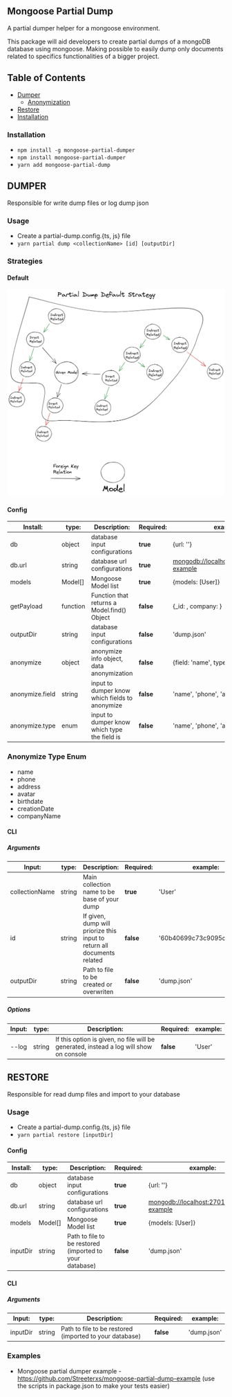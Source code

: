 ## Mongoose Partial Dump

A partial dumper helper for a mongoose environment.

This package will aid developers to create partial dumps of a mongoDB database using mongoose. Making possible to easily dump only documents related to specifics functionalities of a bigger project.

## Table of Contents

-  [Dumper](#dumper)
   -  [Anonymization](#anonymize-type-enum)
-  [Restore](#restorer)
-  [Installation](#installation)

### Installation

-  `npm install -g mongoose-partial-dumper`
-  `npm install mongoose-partial-dumper`
-  `yarn add mongoose-partial-dump`

## DUMPER

Responsible for write dump files or log dump json

### Usage

-  Create a partial-dump.config.{ts, js} file
-  `yarn partial dump <collectionName> [id] [outputDir]`

### Strategies

#### Default

![Default strategy](images/mongoose-partial-dump-default-strategy2.png)

#### Config

| Install:        | type:        | Description:                                   | Required: | example:                                   |
| --------------- | ------------ | ---------------------------------------------- | --------- | ------------------------------------------ |
| db              | object       | database input configurations                  | **true**  | {url: ''}                                  |
| db.url          | string       | database url configurations                    | **true**  | <mongodb://localhost:27017/dumper-example> |
| models          | Model<any>[] | Mongoose Model list                            | **true**  | {models: [User]}                           |
| getPayload      | function     | Function that returns a Model.find() Object    | **false** | {\_id: <ObjectId>, company: <ObjectId>}    |
| outputDir       | string       | database input configurations                  | **false** | 'dump.json'                                |
| anonymize       | object       | anonymize info object, data anonymization      | **false** | {field: 'name', type: 'name'}              |
| anonymize.field | string       | input to dumper know which fields to anonymize | **false** | 'name', 'phone', 'address', etc...         |
| anonymize.type  | enum         | input to dumper know which type the field is   | **false** | 'name', 'phone', 'address', etc...         |

### Anonymize Type Enum

-  name
-  phone
-  address
-  avatar
-  birthdate
-  creationDate
-  companyName

#### CLI

##### Arguments

| Input:         | type:  | Description:                                                            | Required: | example:                   |
| -------------- | ------ | ----------------------------------------------------------------------- | --------- | -------------------------- |
| collectionName | string | Main collection name to be base of your dump                            | **true**  | 'User'                     |
| id             | string | If given, dump will priorize this input to return all documents related | **false** | '60b40699c73c9095df00c22b' |
| outputDir      | string | Path to file to be created or overwriten                                | **false** | 'dump.json'                |

##### Options

| Input: | type:  | Description:                                                                           | Required: | example: |
| ------ | ------ | -------------------------------------------------------------------------------------- | --------- | -------- |
| --log  | string | If this option is given, no file will be generated, instead a log will show on console | **false** | 'User'   |

## RESTORE

Responsible for read dump files and import to your database

### Usage

-  Create a partial-dump.config.{ts, js} file
-  `yarn partial restore [inputDir]`

#### Config

| Install: | type:        | Description:                                            | Required: | example:                                   |
| -------- | ------------ | ------------------------------------------------------- | --------- | ------------------------------------------ |
| db       | object       | database input configurations                           | **true**  | {url: ''}                                  |
| db.url   | string       | database url configurations                             | **true**  | <mongodb://localhost:27017/dumper-example> |
| models   | Model<any>[] | Mongoose Model list                                     | **true**  | {models: [User]}                           |
| inputDir | string       | Path to file to be restored (imported to your database) | **false** | 'dump.json'                                |

#### CLI

##### Arguments

| Input:   | type:  | Description:                                            | Required: | example:    |
| -------- | ------ | ------------------------------------------------------- | --------- | ----------- |
| inputDir | string | Path to file to be restored (imported to your database) | **false** | 'dump.json' |

### Examples

-  Mongoose partial dumper example - https://github.com/Streeterxs/mongoose-partial-dump-example (use the scripts in package.json to make your tests easier)
